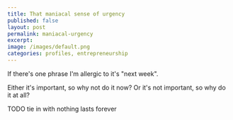```yaml
---
title: That maniacal sense of urgency
published: false
layout: post
permalink: maniacal-urgency
excerpt:  
image: /images/default.png
categories: profiles, entrepreneurship
---
```


If there's one phrase I'm allergic to it's "next week". 

Either it's important, so why not do it now? Or it's not important, so why do it at all?

TODO tie in with nothing lasts forever
